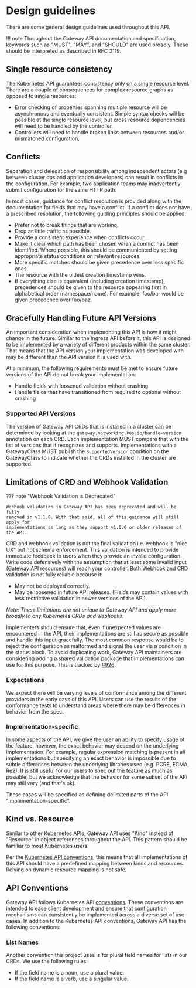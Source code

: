 # Design guidelines

There are some general design guidelines used throughout this API.

!!! note
    Throughout the Gateway API documentation and specification,
    keywords such as "MUST", "MAY", and "SHOULD" are used
    broadly. These should be interpreted as described in RFC 2119.

## Single resource consistency

The Kubernetes API guarantees consistency only on a single resource level. There
are a couple of consequences for complex resource graphs as opposed to single
resources:

*   Error checking of properties spanning multiple resource will be asynchronous
    and eventually consistent. Simple syntax checks will be possible at the
    single resource level, but cross resource dependencies will need to be
    handled by the controller.
*   Controllers will need to handle broken links between resources and/or
    mismatched configuration.

## Conflicts

Separation and delegation of responsibility among independent actors (e.g
between cluster ops and application developers) can result in conflicts in the
configuration. For example, two application teams may inadvertently submit
configuration for the same HTTP path.

In most cases, guidance for conflict resolution is provided along with the
documentation for fields that may have a conflict. If a conflict does not have a
prescribed resolution, the following guiding principles should be applied:

* Prefer not to break things that are working.
* Drop as little traffic as possible.
* Provide a consistent experience when conflicts occur.
* Make it clear which path has been chosen when a conflict has been identified.
  Where possible, this should be communicated by setting appropriate status
  conditions on relevant resources.
* More specific matches should be given precedence over less specific ones.
* The resource with the oldest creation timestamp wins.
* If everything else is equivalent (including creation timestamp), precedences
  should be given to the resource appearing first in alphabetical order
  (namespace/name). For example, foo/bar would be given precedence over foo/baz.

## Gracefully Handling Future API Versions

An important consideration when implementing this API is how it might change in
the future. Similar to the Ingress API before it, this API is designed to be
implemented by a variety of different products within the same cluster. That
means that the API version your implementation was developed with may be
different than the API version it is used with.

At a minimum, the following requirements must be met to ensure future versions
of the API do not break your implementation:

* Handle fields with loosened validation without crashing
* Handle fields that have transitioned from required to optional without
  crashing

### Supported API Versions

The version of Gateway API CRDs that is installed in a cluster can be determined
by looking at the `gateway.networking.k8s.io/bundle-version` annotation on each
CRD. Each implementation MUST compare that with the list of versions that it
recognizes and supports. Implementations with a GatewayClass MUST publish the
`SupportedVersion` condition on the GatewayClass to indicate whether the CRDs
installed in the cluster are supported.

## Limitations of CRD and Webhook Validation

??? note "Webhook Validation is Deprecated"

    Webhook validation in Gateway API has been deprecated and will be fully
    removed in v1.1.0. With that said, all of this guidance will still apply for
    implementations as long as they support v1.0.0 or older releases of the API.

CRD and webhook validation is not the final validation i.e. webhook is "nice UX"
but not schema enforcement. This validation is intended to provide immediate
feedback to users when they provide an invalid configuration. Write code
defensively with the assumption that at least some invalid input (Gateway API
resources) will reach your controller. Both Webhook and CRD validation is not
fully reliable because it:

* May not be deployed correctly.
* May be loosened in future API releases. (Fields may contain values with less
  restrictive validation in newer versions of the API).

*Note: These limitations are not unique to Gateway API and apply more broadly to
any Kubernetes CRDs and webhooks.*

Implementers should ensure that, even if unexpected values are encountered in
the API, their implementations are still as secure as possible and handle this
input gracefully. The most common response would be to reject the configuration
as malformed and signal the user via a condition in the status block. To avoid
duplicating work, Gateway API maintainers are considering adding a shared
validation package that implementations can use for this purpose. This is
tracked by [#926](https://github.com/kubernetes-sigs/gateway-api/issues/926).

### Expectations

We expect there will be varying levels of conformance among the
different providers in the early days of this API. Users can use the
results of the conformance tests to understand areas where there may
be differences in behavior from the spec.

### Implementation-specific

In some aspects of the API, we give the user an ability to specify usage of the
feature, however, the exact behavior may depend on the underlying
implementation. For example, regular expression matching is present in all
implementations but specifying an exact behavior is impossible due to
subtle differences between the underlying libraries used (e.g. PCRE, ECMA,
Re2). It is still useful for our users to spec out the feature as much as
possible, but we acknowledge that the behavior for some subset of the API may
still vary (and that's ok).

These cases will be specified as defining delimited parts of the API
"implementation-specific".


## Kind vs. Resource

Similar to other Kubernetes APIs, Gateway API uses "Kind" instead of "Resource"
in object references throughout the API. This pattern should be familiar to
most Kubernetes users.

Per the [Kubernetes API conventions][1], this means that all implementations of
this API should have a predefined mapping between kinds and resources. Relying
on dynamic resource mapping is not safe.

## API Conventions

Gateway API follows Kubernetes API [conventions][1]. These conventions
are intended to ease client development and ensure that configuration
mechanisms can consistently be implemented across a diverse set of use
cases. In addition to the Kubernetes API conventions, Gateway API has the
following conventions:

### List Names

Another convention this project uses is for plural field names for lists
in our CRDs. We use the following rules:

- If the field name is a noun, use a plural value.
- If the field name is a verb, use a singular value.

[1]: https://github.com/kubernetes/community/blob/master/contributors/devel/sig-architecture/api-conventions.md
